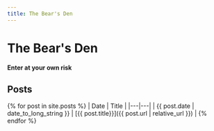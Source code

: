 ```yaml
---
title: The Bear's Den
---
```


# The Bear's Den
__Enter at your own risk__
## Posts
{% for post in site.posts %}
| Date | Title |
|---|---|
| {{ post.date | date_to_long_string }} | [{{ post.title}}]({{ post.url | relative_url }}) |
{% endfor %}
